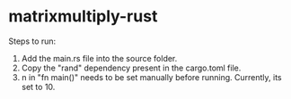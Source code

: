 # matrixmultiply-rust
Steps to run:
1. Add the main.rs file into the source folder.
2. Copy the "rand" dependency present in the cargo.toml file.
3. n in "fn main()" needs to be set manually before running. Currently, its set to 10.
